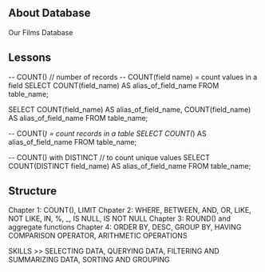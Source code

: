 ## About Database
Our Films Database  
<!-- <img src="..\images\our films database schema.png" /> -->

## Lessons
-- COUNT() // number of records
-- COUNT(field name) = count values in a field
SELECT COUNT(field_name) AS alias_of_field_name
FROM table_name;

SELECT COUNT(field_name) AS alias_of_field_name, COUNT(field_name) AS alias_of_field_name
FROM table_name;

-- COUNT(*) = count records in a table
SELECT COUNT(*) AS alias_of_field_name
FROM table_name;

-- COUNT() with DISTINCT // to count unique values
SELECT COUNT(DISTINCT field_name) AS alias_of_field_name
FROM table_name;

## Structure
Chapter 1: COUNT(), LIMIT
Chpater 2: WHERE, BETWEEN, AND, OR, LIKE, NOT LIKE, IN, %, _, IS NULL, IS NOT NULL
Chapter 3: ROUND() and aggregate functions
Chapter 4: ORDER BY, DESC, GROUP BY, HAVING
COMPARISON OPERATOR, ARITHMETIC OPERATIONS

SKILLS >> SELECTING DATA, QUERYING DATA, FILTERING AND SUMMARIZING DATA, SORTING AND GROUPING